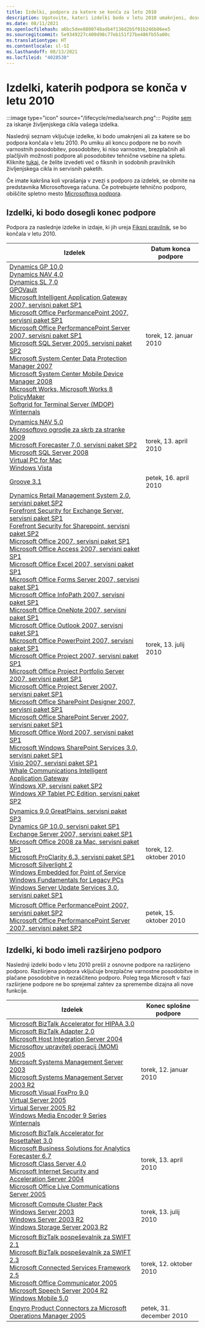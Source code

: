 ```yaml
---
title: Izdelki, podpora za katere se konča za leto 2010
description: Ugotovite, kateri izdelki bodo v letu 2010 umaknjeni, dosegli konec podpore ali prešli z osnovne podpore na razširjeno podporo.
ms.date: 08/11/2021
ms.openlocfilehash: a6bc5dee8800748adb4f136d2b5f01b246b06ee5
ms.sourcegitcommit: 5e9349227c409d98c77eb151f27be486fb55a00c
ms.translationtype: HT
ms.contentlocale: sl-SI
ms.lasthandoff: 08/13/2021
ms.locfileid: "4028538"
---
```

# <a name="products-ending-support-in-2010"></a>Izdelki, katerih podpora se konča v letu 2010

:::image type="icon" source="/lifecycle/media/search.png":::
Pojdite [sem](/lifecycle/products/) za iskanje življenjskega cikla vašega izdelka.

Naslednji seznam vključuje izdelke, ki bodo umaknjeni ali za katere se bo podpora končala v letu 2010. Po umiku ali koncu podpore ne bo novih varnostnih posodobitev, posodobitev, ki niso varnostne, brezplačnih ali plačljivih možnosti podpore ali posodobitev tehnične vsebine na spletu. Kliknite [tukaj](/lifecycle/overview/product-end-of-support-overview), če želite izvedeti več o fiksnih in sodobnih pravilnikih življenjskega cikla in servisnih paketih.

Če imate kakršna koli vprašanja v zvezi s podporo za izdelek, se obrnite na predstavnika Microsoftovega računa. Če potrebujete tehnično podporo, obiščite spletno mesto [Microsoftova podpora](https://support.microsoft.com/contactus/?ws=support).





## <a name="products-reaching-end-of-support"></a>Izdelki, ki bodo dosegli konec podpore

Podpora za naslednje izdelke in izdaje, ki jih ureja [Fiksni pravilnik](/lifecycle/policies/fixed), se bo končala v letu 2010.

| Izdelek | Datum konca podpore |
| --- | --- |
| [Dynamics GP 10,0](/lifecycle/products/dynamics-gp-100?branch=live)<br>[Dynamics NAV 4,0](/lifecycle/products/dynamics-nav-40?branch=live)<br>[Dynamics SL 7,0](/lifecycle/products/dynamics-sl-70?branch=live)<br>[GPOVault](/lifecycle/products/gpovault?branch=live)<br>[Microsoft Intelligent Application Gateway 2007, servisni paket SP1](/lifecycle/products/intelligent-application-gateway-2007?branch=live)<br>[Microsoft Office PerformancePoint 2007, servisni paket SP1](/lifecycle/products/microsoft-office-performancepoint-2007?branch=live)<br>[Microsoft Office PerformancePoint Server 2007, servisni paket SP1](/lifecycle/products/microsoft-office-performancepoint-server-2007?branch=live)<br>[Microsoft SQL Server 2005, servisni paket SP2](/lifecycle/products/microsoft-sql-server-2005?branch=live)<br>[Microsoft System Center Data Protection Manager 2007](/lifecycle/products/microsoft-system-center-data-protection-manager-2007?branch=live)<br>[Microsoft System Center Mobile Device Manager 2008](/lifecycle/products/microsoft-system-center-mobile-device-manager-2008?branch=live)<br>[Microsoft Works, Microsoft Works 8](/lifecycle/products/microsoft-works?branch=live)<br>[PolicyMaker](/lifecycle/products/policymaker?branch=live)<br>[Softgrid for Terminal Server (MDOP)](/lifecycle/products/softgrid-for-terminal-server-mdop?branch=live)<br>[Winternals](/lifecycle/products/winternals?branch=live)<br> | torek, 12. januar 2010 |
| [Dynamics NAV 5.0](/lifecycle/products/dynamics-nav-50?branch=live)<br>[Microsoftovo ogrodje za skrb za stranke 2009](/lifecycle/products/microsoft-customer-care-framework-2009?branch=live)<br>[Microsoft Forecaster 7.0, servisni paket SP2](/lifecycle/products/microsoft-forecaster-70?branch=live)<br>[Microsoft SQL Server 2008](/lifecycle/products/microsoft-sql-server-2008?branch=live)<br>[Virtual PC for Mac](/lifecycle/products/virtual-pc-for-mac?branch=live)<br>[Windows Vista](/lifecycle/products/windows-vista?branch=live)<br> | torek, 13. april 2010 |
| [Groove 3.1](/lifecycle/products/groove-31?branch=live)<br> | petek, 16. april 2010 |
| [Dynamics Retail Management System 2.0, servisni paket SP2](/lifecycle/products/dynamics-retail-management-system-20?branch=live)<br>[Forefront Security for Exchange Server, servisni paket SP1](/lifecycle/products/forefront-security-for-exchange-server?branch=live)<br>[Forefront Security for Sharepoint, servisni paket SP2](/lifecycle/products/forefront-security-for-sharepoint?branch=live)<br>[Microsoft Office 2007, servisni paket SP1](/lifecycle/products/microsoft-office-2007?branch=live)<br>[Microsoft Office Access 2007, servisni paket SP1](/lifecycle/products/microsoft-office-access-2007?branch=live)<br>[Microsoft Office Excel 2007, servisni paket SP1](/lifecycle/products/microsoft-office-excel-2007?branch=live)<br>[Microsoft Office Forms Server 2007, servisni paket SP1](/lifecycle/products/microsoft-office-forms-server-2007?branch=live)<br>[Microsoft Office InfoPath 2007, servisni paket SP1](/lifecycle/products/microsoft-office-infopath-2007?branch=live)<br>[Microsoft Office OneNote 2007, servisni paket SP1](/lifecycle/products/microsoft-office-onenote-2007?branch=live)<br>[Microsoft Office Outlook 2007, servisni paket SP1](/lifecycle/products/microsoft-office-outlook-2007?branch=live)<br>[Microsoft Office PowerPoint 2007, servisni paket SP1](/lifecycle/products/microsoft-office-powerpoint-2007?branch=live)<br>[Microsoft Office Project 2007, servisni paket SP1](/lifecycle/products/microsoft-office-project-2007?branch=live)<br>[Microsoft Office Project Portfolio Server 2007, servisni paket SP1](/lifecycle/products/microsoft-office-project-portfolio-server-2007?branch=live)<br>[Microsoft Office Project Server 2007, servisni paket SP1](/lifecycle/products/microsoft-office-project-server-2007?branch=live)<br>[Microsoft Office SharePoint Designer 2007, servisni paket SP1](/lifecycle/products/microsoft-office-sharepoint-designer-2007?branch=live)<br>[Microsoft Office SharePoint Server 2007, servisni paket SP1](/lifecycle/products/microsoft-office-sharepoint-server-2007?branch=live)<br>[Microsoft Office Word 2007, servisni paket SP1](/lifecycle/products/microsoft-office-word-2007?branch=live)<br>[Microsoft Windows SharePoint Services 3.0, servisni paket SP1](/lifecycle/products/microsoft-windows-sharepoint-services-30?branch=live)<br>[Visio 2007, servisni paket SP1](/lifecycle/products/visio-2007?branch=live)<br>[Whale Communications Intelligent Application Gateway](/lifecycle/products/whale-communications-intelligent-application-gateway?branch=live)<br>[Windows XP, servisni paket SP2](/lifecycle/products/windows-xp?branch=live)<br>[Windows XP Tablet PC Edition, servisni paket SP2](/lifecycle/products/windows-xp-tablet-pc-edition?branch=live)<br> | torek, 13. julij 2010 |
| [Dynamics 9.0 GreatPlains, servisni paket SP3](/lifecycle/products/dynamics-90-greatplains?branch=live)<br>[Dynamics GP 10.0, servisni paket SP1](/lifecycle/products/dynamics-gp-100?branch=live)<br>[Exchange Server 2007, servisni paket SP1](/lifecycle/products/exchange-server-2007?branch=live)<br>[Microsoft Office 2008 za Mac, servisni paket SP1](/lifecycle/products/microsoft-office-2008-for-mac?branch=live)<br>[Microsoft ProClarity 6.3, servisni paket SP1](/lifecycle/products/microsoft-proclarity-63?branch=live)<br>[Microsoft Silverlight 2](/lifecycle/products/microsoft-silverlight-2?branch=live)<br>[Windows Embedded for Point of Service](/lifecycle/products/windows-embedded-for-point-of-service?branch=live)<br>[Windows Fundamentals for Legacy PCs](/lifecycle/products/windows-fundamentals-for-legacy-pcs?branch=live)<br>[Windows Server Update Services 3.0, servisni paket SP1](/lifecycle/products/windows-server-update-services-30?branch=live)<br> | torek, 12. oktober 2010 |
| [Microsoft Office PerformancePoint 2007, servisni paket SP2](/lifecycle/products/microsoft-office-performancepoint-2007?branch=live)<br>[Microsoft Office PerformancePoint Server 2007, servisni paket SP2](/lifecycle/products/microsoft-office-performancepoint-server-2007?branch=live)<br> | petek, 15. oktober 2010 |


## <a name="products-moving-to-extended-support"></a>Izdelki, ki bodo imeli razširjeno podporo

Naslednji izdelki bodo v letu 2010 prešli z osnovne podpore na razširjeno podporo. Razširjena podpora vključuje brezplačne varnostne posodobitve in plačane posodobitve in nezaščiteno podporo. Poleg tega Microsoft v fazi razširjene podpore ne bo sprejemal zahtev za spremembe dizajna ali nove funkcije.

| Izdelek | Konec splošne podpore |
| --- | --- |
| [Microsoft BizTalk Accelerator for HIPAA 3.0](/lifecycle/products/microsoft-biztalk-accelerator-for-hipaa-30?branch=live)<br>[Microsoft BizTalk Adapter 2.0](/lifecycle/products/microsoft-biztalk-adapter-20?branch=live)<br>[Microsoft Host Integration Server 2004](/lifecycle/products/microsoft-host-integration-server-2004?branch=live)<br>[Microsoftov upravitelj operacij (MOM) 2005](/lifecycle/products/microsoft-operations-manager-2005?branch=live)<br>[Microsoft Systems Management Server 2003](/lifecycle/products/microsoft-systems-management-server-2003?branch=live)<br>[Microsoft Systems Management Server 2003 R2](/lifecycle/products/microsoft-systems-management-server-2003-r2?branch=live)<br>[Microsoft Visual FoxPro 9.0](/lifecycle/products/microsoft-visual-foxpro-90?branch=live)<br>[Virtual Server 2005](/lifecycle/products/virtual-server-2005?branch=live)<br>[Virtual Server 2005 R2](/lifecycle/products/virtual-server-2005-r2?branch=live)<br>[Windows Media Encoder 9 Series](/lifecycle/products/windows-media-encoder-9-series?branch=live)<br>[Winternals](/lifecycle/products/winternals?branch=live)<br> | torek, 12. januar 2010 |
| [Microsoft BizTalk Accelerator for RosettaNet 3.0](/lifecycle/products/microsoft-biztalk-accelerator-for-rosettanet-30?branch=live)<br>[Microsoft Business Solutions for Analytics Forecaster 6.7](/lifecycle/products/microsoft-business-solutions-for-analytics-forecaster-67?branch=live)<br>[Microsoft Class Server 4.0](/lifecycle/products/microsoft-class-server-40?branch=live)<br>[Microsoft Internet Security and Acceleration Server 2004](/lifecycle/products/microsoft-internet-security-and-acceleration-server-2004?branch=live)<br>[Microsoft Office Live Communications Server 2005](/lifecycle/products/microsoft-office-live-communications-server-2005?branch=live)<br> | torek, 13. april 2010 |
| [Microsoft Compute Cluster Pack](/lifecycle/products/microsoft-compute-cluster-pack?branch=live)<br>[Windows Server 2003](/lifecycle/products/windows-server-2003-?branch=live)<br>[Windows Server 2003 R2](/lifecycle/products/windows-server-2003-r2?branch=live)<br>[Windows Storage Server 2003 R2](/lifecycle/products/windows-storage-server-2003-r2?branch=live)<br> | torek, 13. julij 2010 |
| [Microsoft BizTalk pospeševalnik za SWIFT 2.1](/lifecycle/products/microsoft-biztalk-accelerator-for-swift-21?branch=live)<br>[Microsoft BizTalk pospeševalnik za SWIFT 2.3](/lifecycle/products/microsoft-biztalk-accelerator-for-swift-23?branch=live)<br>[Microsoft Connected Services Framework 2.5](/lifecycle/products/microsoft-connected-services-framework-25?branch=live)<br>[Microsoft Office Communicator 2005](/lifecycle/products/microsoft-office-communicator-2005?branch=live)<br>[Microsoft Speech Server 2004 R2](/lifecycle/products/microsoft-speech-server-2004-r2?branch=live)<br>[Windows Mobile 5.0](/lifecycle/products/windows-mobile-50?branch=live)<br> | torek, 12. oktober 2010 |
| [Engyro Product Connectors za Microsoft Operations Manager 2005](/lifecycle/products/engyro-product-connectors-for-microsoft-operations-manager-2005?branch=live)<br> | petek, 31. december 2010 |
